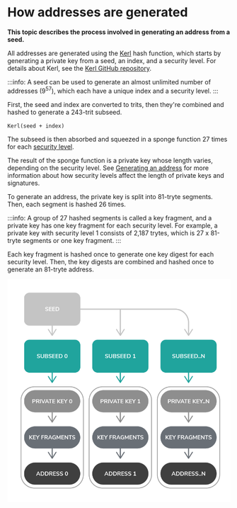 # How addresses are generated

**This topic describes the process involved in generating an address from a seed.**

All addresses are generated using the [Kerl](../references/glossary.md#kerl) hash function, which starts by generating a private key from a seed, an index, and a security level. For details about Kerl, see the [Kerl GitHub repository](https://github.com/iotaledger/kerl).

:::info:
A seed can be used to generate an almost unlimited number of addresses (9<sup>57</sup>), which each have a unique index and a security level.
:::

First, the seed and index are converted to trits, then they're combined and hashed to generate a 243-trit subseed.

```
Kerl(seed + index)
```

The subseed is then absorbed and squeezed in a sponge function 27 times for each [security level](../references/glossary.md#security-levels).

The result of the sponge function is a private key whose length varies, depending on the security level. See [Generating an address](../clients/generating-an-address.md) for more information about how security levels affect the length of private keys and signatures.

To generate an address, the private key is split into 81-tryte segments. Then, each segment is hashed 26 times. 

:::info:
A group of 27 hashed segments is called a key fragment, and a private key has one key fragment for each security level. For example, a private key with security level 1 consists of 2,187 trytes, which is 27 x 81-tryte segments or one key fragment.
:::

Each key fragment is hashed once to generate one key digest for each security level. Then, the key digests are combined and hashed once to generate an 81-tryte address.

![Address creation](../images/address-generation.png)


